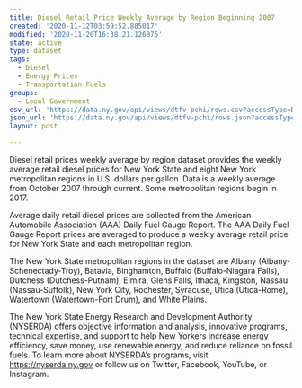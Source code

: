 ```yaml
---
title: Diesel Retail Price Weekly Average by Region Beginning 2007
created: '2020-11-12T03:59:52.885017'
modified: '2020-11-20T16:38:21.126875'
state: active
type: dataset
tags:
  - Diesel
  - Energy Prices
  - Transportation Fuels
groups:
  - Local Government
csv_url: 'https://data.ny.gov/api/views/dtfv-pchi/rows.csv?accessType=DOWNLOAD'
json_url: 'https://data.ny.gov/api/views/dtfv-pchi/rows.json?accessType=DOWNLOAD'
layout: post

---
```

Diesel retail prices weekly average by region dataset provides the weekly average retail diesel prices for New York State and eight New York metropolitan regions in U.S. dollars per gallon.  Data is a weekly average from October 2007 through current. Some metropolitan regions begin in 2017.   

Average daily retail diesel prices are collected from the American Automobile Association (AAA) Daily Fuel Gauge Report. The AAA Daily Fuel Gauge Report prices are averaged to produce a weekly average retail price for New York State and each metropolitan region. 

The New York State metropolitan regions in the dataset are Albany (Albany-Schenectady-Troy), Batavia, Binghamton, Buffalo (Buffalo-Niagara Falls), Dutchess (Dutchess-Putnam), Elmira, Glens Falls, Ithaca, Kingston, Nassau (Nassau-Suffolk), New York City, Rochester, Syracuse, Utica (Utica-Rome), Watertown (Watertown-Fort Drum), and White Plains.

The New York State Energy Research and Development Authority (NYSERDA) offers objective information and analysis, innovative programs, technical expertise, and support to help New Yorkers increase energy efficiency, save money, use renewable energy, and reduce reliance on fossil fuels. To learn more about NYSERDA’s programs, visit https://nyserda.ny.gov or follow us on Twitter, Facebook, YouTube, or Instagram.
